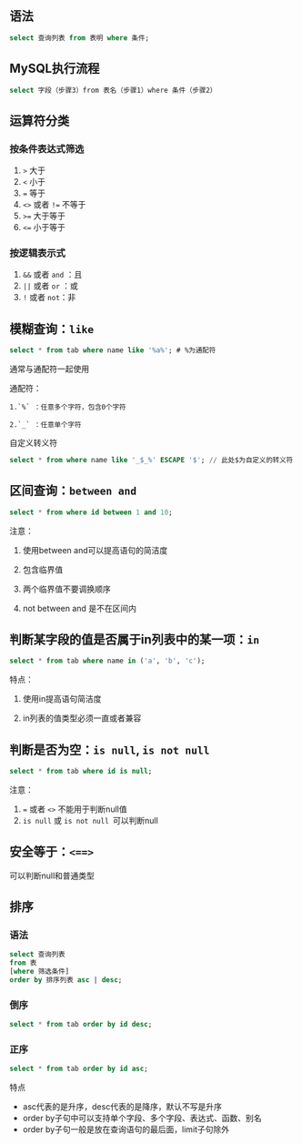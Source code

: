 ## 语法

```sql
select 查询列表 from 表明 where 条件;
```

## MySQL执行流程

```sql
select 字段（步骤3）from 表名（步骤1）where 条件（步骤2）
```

## 运算符分类

### 按条件表达式筛选

1. `>` 大于
2. `<` 小于
3. `=` 等于
4. `<>` 或者 `!=` 不等于
5. `>=` 大于等于
6. `<=` 小于等于

### 按逻辑表示式

1. `&&` 或者 `and` ：且
2. `||` 或者 `or` ：或
3. `!` 或者 `not`：非

## 模糊查询：`like`

```sql
select * from tab where name like '%a%'; # %为通配符
```

通常与通配符一起使用

通配符：

    1.`%` ：任意多个字符，包含0个字符
    
    2.`_` ：任意单个字符

自定义转义符

```sql
select * from where name like '_$_%' ESCAPE '$'; // 此处$为自定义的转义符
```

## 区间查询：`between and`

```sql
select * from where id between 1 and 10;
```

注意：

1. 使用between and可以提高语句的简洁度

2. 包含临界值

3. 两个临界值不要调换顺序

4. not between and 是不在区间内

## 判断某字段的值是否属于in列表中的某一项：`in`

```sql
select * from tab where name in ('a', 'b', 'c');
```

特点：

1. 使用in提高语句简洁度

2. in列表的值类型必须一直或者兼容

## 判断是否为空：`is null`, `is not null`

```sql
select * from tab where id is null;
```

注意：

1. `=` 或者 `<>` 不能用于判断null值
2. `is null` 或 `is not null `可以判断null

## 安全等于：`<==>`

可以判断null和普通类型

## 排序

### 语法

```sql
select 查询列表
from 表
[where 筛选条件]
order by 排序列表 asc | desc;
```

### 倒序

```sql
select * from tab order by id desc;
```

### 正序

```sql
select * from tab order by id asc;
```

特点

* asc代表的是升序，desc代表的是降序，默认不写是升序
* order by子句中可以支持单个字段、多个字段、表达式、函数、别名
* order by子句一般是放在查询语句的最后面，limit子句除外